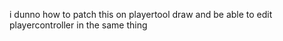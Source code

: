 i dunno how to patch this on playertool draw 
and be able to edit playercontroller in the same thing
